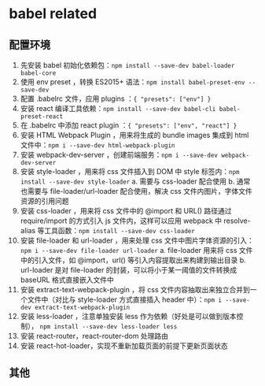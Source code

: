 # babel related

## 配置环境
1. 先安装 babel 初始化依赖包：`npm install --save-dev babel-loader babel-core`
2. 使用 env preset ，转换 ES2015+ 语法：`npm install babel-preset-env --save-dev`
3. 配置 .babelrc 文件，应用 plugins ：`{ "presets": ["env"] }`
4. 安装 react 编译工具依赖：`npm install --save-dev babel-cli babel-preset-react`
5. 在 .babelrc 中添加 react plugin ：`{ "presets": ["env", "react"] }`
6. 安装 HTML Webpack Plugin ，用来将生成的 bundle images 集成到 html 文件中：`npm i --save-dev html-webpack-plugin`
7. 安装 webpack-dev-server ，创建前端服务：`npm i --save-dev webpack-dev-server`
8. 安装 style-loader ，用来将 css 文件插入到 DOM 中 style 标签内：`npm install --save-dev style-loader`
  a. 需要与 css-loader 配合使用
  b. 通常也需要与 file-loader/url-loader 配合使用，解决 css 文件内图片，字体文件资源的引用问题
9. 安装 css-loader ，用来将 css 文件中的 @import 和 URL() 路径通过 require/import 的方式引入 js 文件内，这样可以应用 webpack 中 resolve-alias 等工具函数：`npm install --save-dev css-loader`
10. 安装 file-loader 和 url-loader ，用来处理 css 文件中图片字体资源的引入：`npm i --save-dev file-loader url-loader`
  a. file-loader 用来将 css 文件中的引入文件，如 @import，url() 等引入内容提取出来构建到输出目录
  b. url-loader 是对 file-loader 的封装，可以将小于某一阈值的文件转换成 baseURL 格式直接嵌入文件中
11. 安装 extract-text-webpack-plugin ，将 css 文件内容抽取出来独立合并到一个文件中（对比与 style-loader 方式直接插入 header 中）：`npm i --save-dev extract-text-webpack-plugin`
12. 安装 less-loader ，注意单独安装 less 作为依赖（好处是可以做到版本控制）， `npm install --save-dev less-loader less`
13. 安装 react-router，react-router-dom 处理路由
14. 安装 react-hot-loader，实现不重新加载页面的前提下更新页面状态




## 其他
